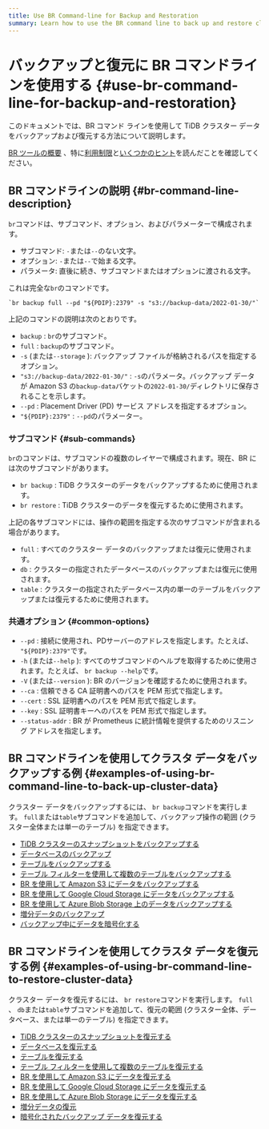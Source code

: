```yaml
---
title: Use BR Command-line for Backup and Restoration
summary: Learn how to use the BR command line to back up and restore cluster data.
---
```


# バックアップと復元に BR コマンドラインを使用する {#use-br-command-line-for-backup-and-restoration}

このドキュメントでは、BR コマンド ラインを使用して TiDB クラスター データをバックアップおよび復元する方法について説明します。

[BR ツールの概要](/br/backup-and-restore-overview.md) 、特に[利用制限](/br/backup-and-restore-overview.md#usage-restrictions)と[いくつかのヒント](/br/backup-and-restore-overview.md#some-tips)を読んだことを確認してください。

## BR コマンドラインの説明 {#br-command-line-description}

`br`コマンドは、サブコマンド、オプション、およびパラメーターで構成されます。

-   サブコマンド: `-`または`--`のない文字。
-   オプション: `-`または`--`で始まる文字。
-   パラメータ: 直後に続き、サブコマンドまたはオプションに渡される文字。

これは完全な`br`のコマンドです。


```shell
`br backup full --pd "${PDIP}:2379" -s "s3://backup-data/2022-01-30/"`
```

上記のコマンドの説明は次のとおりです。

-   `backup` : `br`のサブコマンド。
-   `full` : `backup`のサブコマンド。
-   `-s` (または`--storage` ): バックアップ ファイルが格納されるパスを指定するオプション。
-   `"s3://backup-data/2022-01-30/"` : `-s`のパラメータ。バックアップ データが Amazon S3 の`backup-data`バケットの`2022-01-30/`ディレクトリに保存されることを示します。
-   `--pd` : Placement Driver (PD) サービス アドレスを指定するオプション。
-   `"${PDIP}:2379"` : `--pd`のパラメーター。

### サブコマンド {#sub-commands}

`br`のコマンドは、サブコマンドの複数のレイヤーで構成されます。現在、BR には次のサブコマンドがあります。

-   `br backup` : TiDB クラスターのデータをバックアップするために使用されます。
-   `br restore` : TiDB クラスターのデータを復元するために使用されます。

上記の各サブコマンドには、操作の範囲を指定する次のサブコマンドが含まれる場合があります。

-   `full` : すべてのクラスター データのバックアップまたは復元に使用されます。
-   `db` : クラスターの指定されたデータベースのバックアップまたは復元に使用されます。
-   `table` : クラスターの指定されたデータベース内の単一のテーブルをバックアップまたは復元するために使用されます。

### 共通オプション {#common-options}

-   `--pd` : 接続に使用され、PDサーバーのアドレスを指定します。たとえば、 `"${PDIP}:2379"`です。
-   `-h` (または`--help` ): すべてのサブコマンドのヘルプを取得するために使用されます。たとえば、 `br backup --help`です。
-   `-V` (または`--version` ): BR のバージョンを確認するために使用されます。
-   `--ca` : 信頼できる CA 証明書へのパスを PEM 形式で指定します。
-   `--cert` : SSL 証明書へのパスを PEM 形式で指定します。
-   `--key` : SSL 証明書キーへのパスを PEM 形式で指定します。
-   `--status-addr` : BR が Prometheus に統計情報を提供するためのリスニング アドレスを指定します。

## BR コマンドラインを使用してクラスタ データをバックアップする例 {#examples-of-using-br-command-line-to-back-up-cluster-data}

クラスター データをバックアップするには、 `br backup`コマンドを実行します。 `full`または`table`サブコマンドを追加して、バックアップ操作の範囲 (クラスター全体または単一のテーブル) を指定できます。

-   [TiDB クラスターのスナップショットをバックアップする](/br/br-usage-backup.md#back-up-tidb-cluster-snapshots)
-   [データベースのバックアップ](/br/br-usage-backup.md#back-up-a-database)
-   [テーブルをバックアップする](/br/br-usage-backup.md#back-up-a-table)
-   [テーブル フィルターを使用して複数のテーブルをバックアップする](/br/br-usage-backup.md#back-up-multiple-tables-with-table-filter)
-   [BR を使用して Amazon S3 にデータをバックアップする](/br/backup-storage-S3.md)
-   [BR を使用して Google Cloud Storage にデータをバックアップする](/br/backup-storage-gcs.md)
-   [BR を使用して Azure Blob Storage 上のデータをバックアップする](/br/backup-storage-azblob.md)
-   [増分データのバックアップ](/br/br-usage-backup.md#back-up-incremental-data)
-   [バックアップ中にデータを暗号化する](/br/br-usage-backup.md#encrypt-backup-data-at-the-backup-end)

## BR コマンドラインを使用してクラスタ データを復元する例 {#examples-of-using-br-command-line-to-restore-cluster-data}

クラスター データを復元するには、 `br restore`コマンドを実行します。 `full` 、 `db`または`table`サブコマンドを追加して、復元の範囲 (クラスター全体、データベース、または単一のテーブル) を指定できます。

-   [TiDB クラスターのスナップショットを復元する](/br/br-usage-restore.md#restore-tidb-cluster-snapshots)
-   [データベースを復元する](/br/br-usage-restore.md#restore-a-database)
-   [テーブルを復元する](/br/br-usage-restore.md#restore-a-table)
-   [テーブル フィルターを使用して複数のテーブルを復元する](/br/br-usage-restore.md#restore-multiple-tables-with-table-filter)
-   [BR を使用して Amazon S3 にデータを復元する](/br/backup-storage-S3.md)
-   [BR を使用して Google Cloud Storage にデータを復元する](/br/backup-storage-gcs.md)
-   [BR を使用して Azure Blob Storage にデータを復元する](/br/backup-storage-azblob.md)
-   [増分データの復元](/br/br-usage-restore.md#restore-incremental-data)
-   [暗号化されたバックアップ データを復元する](/br/br-usage-restore.md#restore-encrypted-backup-data)
